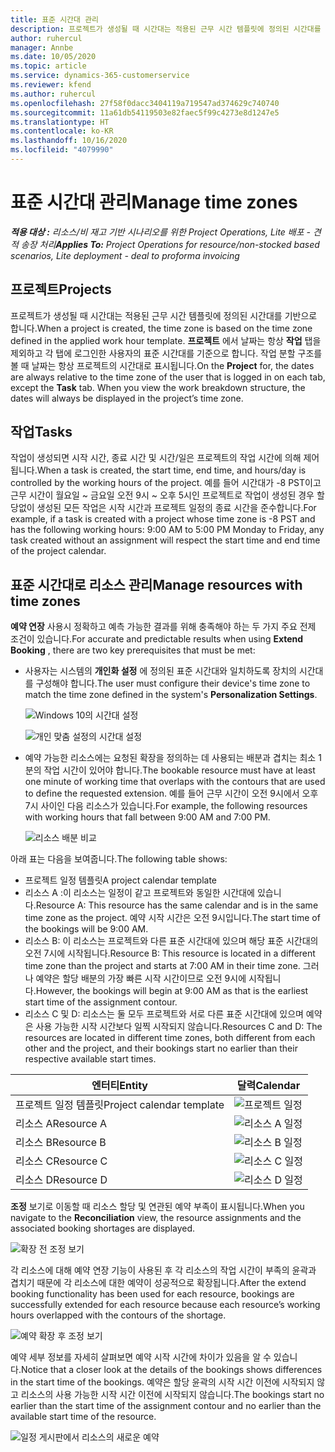 ```yaml
---
title: 표준 시간대 관리
description: 프로젝트가 생성될 때 시간대는 적용된 근무 시간 템플릿에 정의된 시간대를 기반으로 합니다.
author: ruhercul
manager: Annbe
ms.date: 10/05/2020
ms.topic: article
ms.service: dynamics-365-customerservice
ms.reviewer: kfend
ms.author: ruhercul
ms.openlocfilehash: 27f58f0dacc3404119a719547ad374629c740740
ms.sourcegitcommit: 11a61db54119503e82faec5f99c4273e8d1247e5
ms.translationtype: HT
ms.contentlocale: ko-KR
ms.lasthandoff: 10/16/2020
ms.locfileid: "4079990"
---
```

# <a name="manage-time-zones"></a><span data-ttu-id="72bb5-103">표준 시간대 관리</span><span class="sxs-lookup"><span data-stu-id="72bb5-103">Manage time zones</span></span>

<span data-ttu-id="72bb5-104">_**적용 대상 :** 리소스/비 재고 기반 시나리오를 위한 Project Operations, Lite 배포 - 견적 송장 처리_</span><span class="sxs-lookup"><span data-stu-id="72bb5-104">_**Applies To:** Project Operations for resource/non-stocked based scenarios, Lite deployment - deal to proforma invoicing_</span></span>


## <a name="projects"></a><span data-ttu-id="72bb5-105">프로젝트</span><span class="sxs-lookup"><span data-stu-id="72bb5-105">Projects</span></span>

<span data-ttu-id="72bb5-106">프로젝트가 생성될 때 시간대는 적용된 근무 시간 템플릿에 정의된 시간대를 기반으로 합니다.</span><span class="sxs-lookup"><span data-stu-id="72bb5-106">When a project is created, the time zone is based on the time zone defined in the applied work hour template.</span></span> <span data-ttu-id="72bb5-107">**프로젝트** 에서 날짜는 항상 **작업** 탭을 제외하고 각 탭에 로그인한 사용자의 표준 시간대를 기준으로 합니다. 작업 분할 구조를 볼 때 날짜는 항상 프로젝트의 시간대로 표시됩니다.</span><span class="sxs-lookup"><span data-stu-id="72bb5-107">On the **Project** for, the dates are always relative to the time zone of the user that is logged in on each tab, except the **Task** tab. When you view the work breakdown structure, the dates will always be displayed in the project’s time zone.</span></span>

## <a name="tasks"></a><span data-ttu-id="72bb5-108">작업</span><span class="sxs-lookup"><span data-stu-id="72bb5-108">Tasks</span></span>

<span data-ttu-id="72bb5-109">작업이 생성되면 시작 시간, 종료 시간 및 시간/일은 프로젝트의 작업 시간에 의해 제어됩니다.</span><span class="sxs-lookup"><span data-stu-id="72bb5-109">When a task is created, the start time, end time, and hours/day is controlled by the working hours of the project.</span></span> <span data-ttu-id="72bb5-110">예를 들어 시간대가 -8 PST이고 근무 시간이 월요일 ~ 금요일 오전 9시 ~ 오후 5시인 프로젝트로 작업이 생성된 경우 할당없이 생성된 모든 작업은 시작 시간과 프로젝트 일정의 종료 시간을 준수합니다.</span><span class="sxs-lookup"><span data-stu-id="72bb5-110">For example, if a task is created with a project whose time zone is -8 PST and has the following working hours: 9:00 AM to 5:00 PM Monday to Friday, any task created without an assignment will respect the start time and end time of the project calendar.</span></span>

## <a name="manage-resources-with-time-zones"></a><span data-ttu-id="72bb5-111">표준 시간대로 리소스 관리</span><span class="sxs-lookup"><span data-stu-id="72bb5-111">Manage resources with time zones</span></span>

<span data-ttu-id="72bb5-112">**예약 연장** 사용시 정확하고 예측 가능한 결과를 위해 충족해야 하는 두 가지 주요 전제 조건이 있습니다.</span><span class="sxs-lookup"><span data-stu-id="72bb5-112">For accurate and predictable results when using **Extend Booking** , there are two key prerequisites that must be met:</span></span>  

- <span data-ttu-id="72bb5-113">사용자는 시스템의 **개인화 설정** 에 정의된 표준 시간대와 일치하도록 장치의 시간대를 구성해야 합니다.</span><span class="sxs-lookup"><span data-stu-id="72bb5-113">The user must configure their device's time zone to match the time zone defined in the system's **Personalization Settings**.</span></span>
 
  ![Windows 10의 시간대 설정](media/reconcile-assignments-03.png)

  ![개인 맞춤 설정의 시간대 설정](media/reconcile-assignments-04.png)
 
- <span data-ttu-id="72bb5-116">예약 가능한 리소스에는 요청된 확장을 정의하는 데 사용되는 배분과 겹치는 최소 1분의 작업 시간이 있어야 합니다.</span><span class="sxs-lookup"><span data-stu-id="72bb5-116">The bookable resource must have at least one minute of working time that overlaps with the contours that are used to define the requested extension.</span></span> <span data-ttu-id="72bb5-117">예를 들어 근무 시간이 오전 9시에서 오후 7시 사이인 다음 리소스가 있습니다.</span><span class="sxs-lookup"><span data-stu-id="72bb5-117">For example, the following resources with working hours that fall between 9:00 AM and 7:00 PM.</span></span> 

  ![리소스 배분 비교](media/reconcile-assignments-05.png)

<span data-ttu-id="72bb5-119">아래 표는 다음을 보여줍니다.</span><span class="sxs-lookup"><span data-stu-id="72bb5-119">The following table shows:</span></span>

- <span data-ttu-id="72bb5-120">프로젝트 일정 템플릿</span><span class="sxs-lookup"><span data-stu-id="72bb5-120">A project calendar template</span></span>
- <span data-ttu-id="72bb5-121">리소스 A :이 리소스는 일정이 같고 프로젝트와 동일한 시간대에 있습니다.</span><span class="sxs-lookup"><span data-stu-id="72bb5-121">Resource A: This resource has the same calendar and is in the same time zone as the project.</span></span> <span data-ttu-id="72bb5-122">예약 시작 시간은 오전 9시입니다.</span><span class="sxs-lookup"><span data-stu-id="72bb5-122">The start time of the bookings will be 9:00 AM.</span></span>
- <span data-ttu-id="72bb5-123">리소스 B: 이 리소스는 프로젝트와 다른 표준 시간대에 있으며 해당 표준 시간대의 오전 7시에 시작됩니다.</span><span class="sxs-lookup"><span data-stu-id="72bb5-123">Resource B: This resource is located in a different time zone than the project and starts at 7:00 AM in their time zone.</span></span> <span data-ttu-id="72bb5-124">그러나 예약은 할당 배분의 가장 빠른 시작 시간이므로 오전 9시에 시작됩니다.</span><span class="sxs-lookup"><span data-stu-id="72bb5-124">However, the bookings will begin at 9:00 AM as that is the earliest start time of the assignment contour.</span></span>
- <span data-ttu-id="72bb5-125">리소스 C 및 D: 리소스는 둘 모두 프로젝트와 서로 다른 표준 시간대에 있으며 예약은 사용 가능한 시작 시간보다 일찍 시작되지 않습니다.</span><span class="sxs-lookup"><span data-stu-id="72bb5-125">Resources C and D: The resources are located in different time zones, both different from each other and the project, and their bookings start no earlier than their respective available start times.</span></span>

|<span data-ttu-id="72bb5-126">엔터티</span><span class="sxs-lookup"><span data-stu-id="72bb5-126">Entity</span></span>  |<span data-ttu-id="72bb5-127">달력</span><span class="sxs-lookup"><span data-stu-id="72bb5-127">Calendar</span></span>  |
|-|-|
|<span data-ttu-id="72bb5-128">프로젝트 일정 템플릿</span><span class="sxs-lookup"><span data-stu-id="72bb5-128">Project calendar template</span></span>   | ![프로젝트 일정](media/reconcile-assignments-06.png) |
|<span data-ttu-id="72bb5-130">리소스 A</span><span class="sxs-lookup"><span data-stu-id="72bb5-130">Resource A</span></span>  | ![리소스 A 일정](media/reconcile-assignments-06.png) |
|<span data-ttu-id="72bb5-132">리소스 B</span><span class="sxs-lookup"><span data-stu-id="72bb5-132">Resource B</span></span>  |  ![리소스 B 일정](media/reconcile-assignments-07.png) |
|<span data-ttu-id="72bb5-134">리소스 C</span><span class="sxs-lookup"><span data-stu-id="72bb5-134">Resource C</span></span>  |  ![리소스 C 일정](media/reconcile-assignments-08.png) |
|<span data-ttu-id="72bb5-136">리소스 D</span><span class="sxs-lookup"><span data-stu-id="72bb5-136">Resource D</span></span>  | ![리소스 D 일정](media/reconcile-assignments-09.png)  |
 
<span data-ttu-id="72bb5-138">**조정** 보기로 이동할 때 리소스 할당 및 연관된 예약 부족이 표시됩니다.</span><span class="sxs-lookup"><span data-stu-id="72bb5-138">When you navigate to the **Reconciliation** view, the resource assignments and the associated booking shortages are displayed.</span></span>

![확장 전 조정 보기](media/reconcile-assignments-10.png)

<span data-ttu-id="72bb5-140">각 리소스에 대해 예약 연장 기능이 사용된 후 각 리소스의 작업 시간이 부족의 윤곽과 겹치기 때문에 각 리소스에 대한 예약이 성공적으로 확장됩니다.</span><span class="sxs-lookup"><span data-stu-id="72bb5-140">After the extend booking functionality has been used for each resource, bookings are successfully extended for each resource because each resource’s working hours overlapped with the contours of the shortage.</span></span>

![예약 확장 후 조정 보기](media/reconcile-assignments-11.png) 

<span data-ttu-id="72bb5-142">예약 세부 정보를 자세히 살펴보면 예약 시작 시간에 차이가 있음을 알 수 있습니다.</span><span class="sxs-lookup"><span data-stu-id="72bb5-142">Notice that a closer look at the details of the bookings shows differences in the start time of the bookings.</span></span> <span data-ttu-id="72bb5-143">예약은 할당 윤곽의 시작 시간 이전에 시작되지 않고 리소스의 사용 가능한 시작 시간 이전에 시작되지 않습니다.</span><span class="sxs-lookup"><span data-stu-id="72bb5-143">The bookings start no earlier than the start time of the assignment contour and no earlier than the available start time of the resource.</span></span>

![일정 게시판에서 리소스의 새로운 예약](media/reconcile-assignments-12.png)
